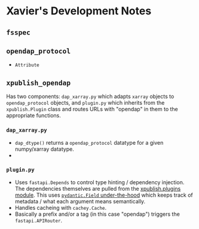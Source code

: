 Xavier's Development Notes
===========================
## `fsspec`

## `opendap_protocol`
* `Attribute`
## `xpublish_opendap`
Has two components: `dap_xarray.py` which adapts `xarray` objects to `opendap_protocol` objects, and `plugin.py` which inherits from the `xpublish.Plugin` class and routes URLs with "opendap" in them to the appropriate functions.
### `dap_xarray.py`
* `dap_dtype()` returns a `opendap_protocol` datatype for a given numpy/xarray datatype.
* 

### `plugin.py`
* Uses `fastapi.Depends` to control type hinting / dependency injection. The dependencies themselves are pulled from the [xpublish.plugins module](https://github.com/xpublish-community/xpublish/blob/main/xpublish/plugins/hooks.py#L18). This uses [`pydantic.Field` under-the-hood](https://fastapi.tiangolo.com/tutorial/body-fields/) which keeps track of metadata / what each argument means semantically.
* Handles cacheing with `cachey.Cache`.
* Basically a prefix and/or a tag (in this case "opendap") triggers the `fastapi.APIRouter`.